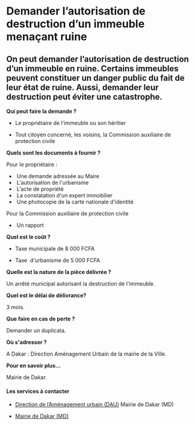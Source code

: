 # Demander l’autorisation de destruction d’un immeuble menaçant ruine

On peut demander l’autorisation de destruction d’un immeuble en ruine. Certains immeubles peuvent constituer un danger public du fait de leur état de ruine. Aussi, demander leur destruction peut éviter une catastrophe.
--------------------------------------------------------------------------------------------------------------------------------------------------------------------------------------------------------------------------

**Qui peut faire la demande ?**

*   Le propriétaire de l'immeuble ou son héritier

*   Tout citoyen concerné, les voisins, la Commission auxiliaire de protection civile  

**Quels sont les documents à fournir ?**

 Pour le propriétaire :

*    Une demande adressée au Maire
*    L'autorisation de l'urbanisme
*    L'acte de propriété
*    La constatation d'un expert immobilier
*    Une photocopie de la carte nationale d'identité

Pour la Commission auxiliaire de protection civile  

*    Un rapport

**Quel est le coût ?**

*   Taxe municipale de 8 000 FCFA 

*   Taxe  d'urbanisme de 5 000 FCFA

**Quelle est la nature de la pièce délivrée ?**

Un arrêté municipal autorisant la destruction de l'immeuble.

**Quel est le délai de délivrance?**

3 mois.

**Que faire en cas de perte ?**

Demander un duplicata.

**Où s'adresser ?**

A Dakar : Direction Aménagement Urbain de la mairie de la Ville.  

**Pour en savoir plus…**

Mairie de Dakar.

#### Les services à contacter

*   [Direction de l’Aménagement urbain (DAU)](../../../services/direction-de-lamenagement-urbain-dau.md) Mairie de Dakar (MD)  
    
*   [Mairie de Dakar (MD)](../../../services/mairie-de-dakar-md.md)
